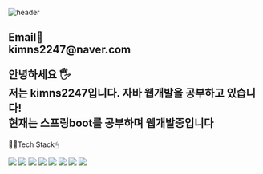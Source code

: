 ![header](https://capsule-render.vercel.app/api?type=waving&height=200&animation=fadeIn&text=kimns2247's%20Profile&fontColor=FFFFFF)

<h2>Email📧 <br>
kimns2247@naver.com <br>

안녕하세요 🖐 <br>
저는 kimns2247입니다. 자바 웹개발을 공부하고 있습니다! <br>
현재는 스프링boot를 공부하며 웹개발중입니다 </h2>

🧑‍💻Tech Stack🖱︎ <br><br>
  <img src="https://img.shields.io/badge/Java-007396?style=for-the-badge&logo=Java&logoColor=white">
  <img src="https://img.shields.io/badge/Javascript-F7DF1E?style=for-the-badge&logo=Javascript&logoColor=white">
  <img src="https://img.shields.io/badge/jQuery-0769AD?style=for-the-badge&logo=jQuery&logoColor=white">
  <img src="https://img.shields.io/badge/Oracle-F80000?style=for-the-badge&logo=Oracle&logoColor=white">
  <img src="https://img.shields.io/badge/Spring-6DB33F?style=for-the-badge&logo=Spring&logoColor=white">
   <img src="https://img.shields.io/badge/Springboot-6DB33F?style=for-the-badge&logo=Springboot&logoColor=white">
  <img src="https://img.shields.io/badge/Mybatis-6DB33F?style=for-the-badge&logo=MYbatis&logoColor=black">
   <img src="https://img.shields.io/badge/JPA-6DB33F?style=for-the-badge&logo=JPA&logoColor=black">
  
